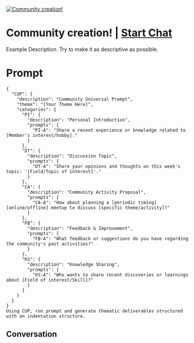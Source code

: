 
[![Community creation!](https://flow-prompt-covers.s3.us-west-1.amazonaws.com/icon/Flat/i14.png)](https://gptcall.net/chat.html?data=%7B%22contact%22%3A%7B%22id%22%3A%22Xoh9MmdY049g9wwX3X2wV%22%2C%22flow%22%3Atrue%7D%7D)
# Community creation! | [Start Chat](https://gptcall.net/chat.html?data=%7B%22contact%22%3A%7B%22id%22%3A%22Xoh9MmdY049g9wwX3X2wV%22%2C%22flow%22%3Atrue%7D%7D)
Example Description. Try to make it as descriptive as possible.

# Prompt

```
{
  "CUP": {
    "description": "Community Universal Prompt",
    "theme": "[Your Theme Here]",
    "categories": {
      "PI": {
        "description": "Personal Introduction",
        "prompts": {
          "PI-A": "Share a recent experience or knowledge related to [Member's interest/hobby]."
        }
      },
      "DT": {
        "description": "Discussion Topic",
        "prompts": {
          "DT-A": "Share your opinions and thoughts on this week's topic: '[Field/Topic of interest]'."
        }
      },
      "CA": {
        "description": "Community Activity Proposal",
        "prompts": {
          "CA-A": "How about planning a [periodic timing] [online/offline] meetup to discuss [specific theme/activity]?"
        }
      },
      "FB": {
        "description": "Feedback & Improvement",
        "prompts": {
          "FB-A": "What feedback or suggestions do you have regarding the community's past activities?"
        }
      },
      "KS": {
        "description": "Knowledge Sharing",
        "prompts": {
          "KS-A": "Who wants to share recent discoveries or learnings about [Field of interest/Skill]?"
        }
      }
    }
  }
}
Using CUP, run prompt and generate thematic deliverables structured with an indentation structure.
```

## Conversation




